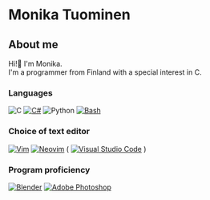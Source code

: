 # Monika Tuominen

## About me
Hi!👋 I'm Monika.  
I'm a programmer from Finland with a special interest in C.

### Languages
![C](https://img.shields.io/badge/C-00599C?style=for-the-badge&logo=c&logoColor=white)
[![C#](https://custom-icon-badges.demolab.com/badge/C%23-%23239120.svg?logo=cshrp&logoColor=white)](#)
![Python](https://img.shields.io/badge/Python-3776AB?style=for-the-badge&logo=python&logoColor=white)
[![Bash](https://img.shields.io/badge/Bash-4EAA25?logo=gnubash&logoColor=fff)](#)

### Choice of text editor
[![Vim](https://img.shields.io/badge/Vim-%2311AB00.svg?logo=vim&logoColor=white)](#)
[![Neovim](https://img.shields.io/badge/Neovim-57A143?logo=neovim&logoColor=fff)](#)
( [![Visual Studio Code](https://custom-icon-badges.demolab.com/badge/Visual%20Studio%20Code-0078d7.svg?logo=vsc&logoColor=white)](#) )

### Program proficiency
[![Blender](https://img.shields.io/badge/Blender-%23F5792A.svg?logo=blender&logoColor=white)](#)
[![Adobe Photoshop](https://img.shields.io/badge/Adobe%20Photoshop-31A8FF?logo=Adobe%20Photoshop&logoColor=black)](#)
